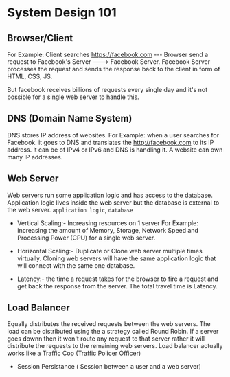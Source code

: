 # System Design 101

## Browser/Client
For Example: Client searches https://facebook.com --- Browser send a request to Facebook's Server ---> Facebook Server.
Facebook Server processes the request and sends the response back to the client in form of HTML, CSS, JS.

But facebook receives billions of requests every single day and it's not possible for a single web server to handle this.

## DNS (Domain Name System)
DNS stores IP address of websites. For Example: when a user searches for Facebook. it goes to DNS and translates the http://facebook.com to its IP address. it can be of IPv4 or IPv6 and DNS is handling it. A website can own many IP addresses. 

## Web Server
Web servers run some application logic and has access to the database.
Application logic lives inside the web server but the database is external to the web server.
`application logic`, `database`

- Vertical Scaling:- Increasing resources on 1 server For Example: increasing the amount of Memory, Storage, Network Speed and Processing Power (CPU) for a single web server.

- Horizontal Scaling:- Duplicate or Clone web server multiple times virtually. Cloning web servers will have the same application logic that will connect with the same one database.

- Latency:- the time a request takes for the browser to fire a request and get back the response from the server. The total travel time is Latency.

## Load Balancer
Equally distributes the received requests between the web servers. The load can be distributed using the a strategy called Round Robin. If a server goes downn then it won't route any request to that server rather it will distribute the requests to the remaining web servers. Load balancer actually works like a Traffic Cop (Traffic Policer Officer)
- Session Persistance ( Session between a user and a web server)

